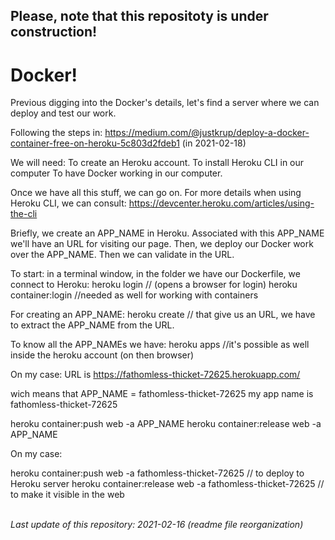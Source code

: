 ## Please, note that this repositoty is under construction!

# Docker!

Previous digging into the Docker's details, let's find a server where we can deploy and test our work.

Following the steps in:
https://medium.com/@justkrup/deploy-a-docker-container-free-on-heroku-5c803d2fdeb1 (in 2021-02-18)

We will need:
To create an Heroku account.
To install Heroku CLI in our computer
To have Docker working in our computer.


Once we have all this stuff, we can go on. 
For more details when using Heroku CLI, we can consult:
https://devcenter.heroku.com/articles/using-the-cli


Briefly, we create an APP_NAME in Heroku. Associated with this APP_NAME we'll have an URL for visiting our page.
Then, we deploy our Docker work over the APP_NAME. Then we can validate in the URL.

To start: in a terminal window, in the folder we have our Dockerfile, we connect to Heroku:
heroku login   // (opens a browser for login)
heroku container:login   //needed as well for working with containers

For creating an APP_NAME:
heroku create  // that give us an URL, we have to extract the APP_NAME from the URL.

To know all the APP_NAMEs we have:
heroku apps  //it's possible as well inside the heroku account (on then browser)

On my case:
URL is https://fathomless-thicket-72625.herokuapp.com/

wich means that APP_NAME = fathomless-thicket-72625
my app name is fathomless-thicket-72625 


heroku container:push web -a APP_NAME
heroku container:release web -a APP_NAME

On my case:

heroku container:push web -a fathomless-thicket-72625	// to deploy to Heroku server
heroku container:release web -a fathomless-thicket-72625 	// to make it visible in the web<br><br>

<em>Last update of this repository: 2021-02-16 (readme file reorganization) </em>